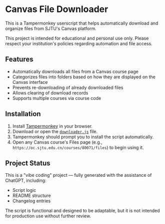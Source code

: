 # Canvas File Downloader

This is a Tampermonkey userscript that helps automatically download and organize files from SJTU's Canvas platform.

This project is intended for educational and personal use only. Please respect your institution's policies regarding automation and file access.

## Features

- Automatically downloads all files from a Canvas course page
- Categorizes files into folders based on how they are displayed on the Canvas interface
- Prevents re-downloading of already downloaded files
- Allows clearing of download records
- Supports multiple courses via course code

## Installation

1. Install [Tampermonkey](https://www.tampermonkey.net/) in your browser.
2. Download or open the [`downloader.js`](./downloader.js) file.
3. Tampermonkey should prompt you to install the script automatically.
4. Open any Canvas course's Files page (e.g., `https://oc.sjtu.edu.cn/courses/80071/files`) to begin using it.

## Project Status

This is a "vibe coding" project — fully generated with the assistance of ChatGPT, including:
- Script logic
- README structure
- Changelog entries

The script is functional and designed to be adaptable, but it is not intended for production use without further review.
